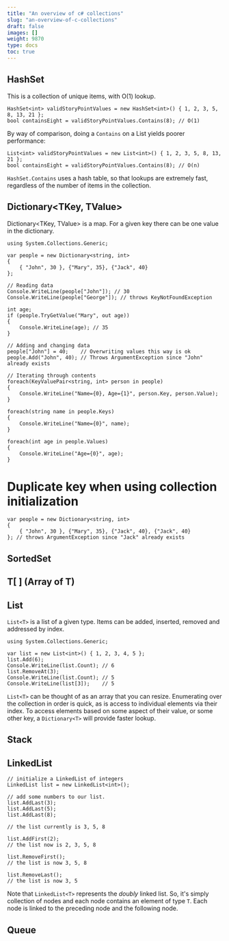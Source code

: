 ```yaml
---
title: "An overview of c# collections"
slug: "an-overview-of-c-collections"
draft: false
images: []
weight: 9870
type: docs
toc: true
---
```


## HashSet<T>
This is a collection of unique items, with O(1) lookup.

    HashSet<int> validStoryPointValues = new HashSet<int>() { 1, 2, 3, 5, 8, 13, 21 };
    bool containsEight = validStoryPointValues.Contains(8); // O(1)

By way of comparison, doing a `Contains` on a List<int> yields poorer performance:

    List<int> validStoryPointValues = new List<int>() { 1, 2, 3, 5, 8, 13, 21 };
    bool containsEight = validStoryPointValues.Contains(8); // O(n)

`HashSet.Contains` uses a hash table, so that lookups are extremely fast, regardless of the number of items in the collection.

## Dictionary<TKey, TValue>
Dictionary<TKey, TValue> is a map. For a given key there can be one value in the dictionary. 

    using System.Collections.Generic;

    var people = new Dictionary<string, int>
    {
        { "John", 30 }, {"Mary", 35}, {"Jack", 40}
    };

    // Reading data
    Console.WriteLine(people["John"]); // 30
    Console.WriteLine(people["George"]); // throws KeyNotFoundException
    
    int age;
    if (people.TryGetValue("Mary", out age))
    { 
        Console.WriteLine(age); // 35
    }
    
    // Adding and changing data
    people["John"] = 40;    // Overwriting values this way is ok
    people.Add("John", 40); // Throws ArgumentException since "John" already exists

    // Iterating through contents
    foreach(KeyValuePair<string, int> person in people)
    {
        Console.WriteLine("Name={0}, Age={1}", person.Key, person.Value);
    }

    foreach(string name in people.Keys)
    {
        Console.WriteLine("Name={0}", name);
    }

    foreach(int age in people.Values)
    {
        Console.WriteLine("Age={0}", age);
    }
   
# Duplicate key when using collection initialization
    var people = new Dictionary<string, int>
    {
        { "John", 30 }, {"Mary", 35}, {"Jack", 40}, {"Jack", 40}
    }; // throws ArgumentException since "Jack" already exists


## SortedSet<T>


## T[ ] (Array of T)


## List<T>
`List<T>` is a list of a given type. Items can be added, inserted, removed and addressed by index.
    
    using System.Collections.Generic;
    
    var list = new List<int>() { 1, 2, 3, 4, 5 };
    list.Add(6);
    Console.WriteLine(list.Count); // 6
    list.RemoveAt(3);
    Console.WriteLine(list.Count); // 5
    Console.WriteLine(list[3]);    // 5

`List<T>` can be thought of as an array that you can resize. Enumerating over the collection in order is quick, as is access to individual elements via their index. To access elements based on some aspect of their value, or some other key, a `Dictionary<T>` will provide faster lookup.


## Stack<T>


## LinkedList<T>
    // initialize a LinkedList of integers
    LinkedList list = new LinkedList<int>();

    // add some numbers to our list.
    list.AddLast(3);
    list.AddLast(5);
    list.AddLast(8);

    // the list currently is 3, 5, 8

    list.AddFirst(2);
    // the list now is 2, 3, 5, 8

    list.RemoveFirst();
    // the list is now 3, 5, 8

    list.RemoveLast();
    // the list is now 3, 5

Note that `LinkedList<T>` represents the _doubly_ linked list. So, it's simply collection of nodes and each node contains an element of type `T`. Each node is linked to the preceding node and the following node.


   



## Queue


